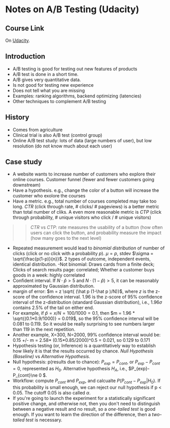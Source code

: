 # Notes on A/B Testing (Udacity)
## Course Link
On [Udacity](https://classroom.udacity.com/courses/ud257/lessons/4018018619/concepts/40043986980923).

## Introduction
- A/B testing is good for testing out new features of products
- A/B test is done in a short time.
- A/B gives very quantitative data.
- Is not good for testing new experience
- Does not tell what you are missing
- Examples: ranking algorithms, backend optimizing (latencies)
- Other techniques to complement A/B testing


## History
- Comes from agriculture
- Clinical trial is also A/B test (control group)
- Online A/B test study: lots of data (large numbers of user), but low resolution (do not know much about each user)

## Case study
- A website wants to increase number of customers who explore their online courses. Customer funnel (fewer and fewer customers going downstream)
- Have a hypothesis. e.g., change the color of a button will increase the customer who exolore the courses
- Have a metric. e.g., total number of courses completed may take too long. *CTR* (click through rate, # clicks/ # pageviews) is a better metric than total number of cliks. A even more reasonable metric is *CTP* (click through probability, # unique visitors who click / # unique visitors)

>> *CTR* vs *CTP*: rate measures the usability of a button (how often users can click the button, and probability measure the impact (how many goes to the next level)

- Repeated measurement would lead to *binomial distribution* of number of clicks (click or no click with a probability $p$). $\mu = p$, stdev $\sigma = \sqrt{\frac{p(1-p)}{n}}$. 2 types of outcome, independent events, identical distribution. 
-Not binomial: Draws cards from a finite deck; Clicks of search results page: correlated; Whether a customer buys goods in a week: highly correlated
- Confident interval. If $N\cdot \hat{p} > 5$ and $N\cdot (1-\hat{p}) > 5$, it can be reasonably approximated by Gaussian distribution.
- margin of error: $m = z \sqrt{ (\hat p (1-\hat p )/N)}$, where $z$ is the z-score of the confidence interval. 1.96 is the z-score of 95% confidence interval of the z-distribution (standard Gaussian distribution), i.e., 1.96$\sigma$ contains 2.5% of the tail on either end. 
- For example, if $\hat p = x/N =100/1000 = 0.1$, then $m = 1.96 * \sqrt{(0.1*0.9/1000)} = 0.019$, so the 95% confidence interval will be 0.081 to 0.119. So it would be really surprising to see numbers larger than 119 in the next repetition.
- Another example, X=300, N=2000, 99% confidence interval would be: 0.15 +/- m = 2.58* (0.15*0.85/2000)^0.5 = 0.021, so 0.129 to 0.171
- Hypothesis testing (or, Inference) is a quantitatively way to establish how likely it is that the results occurred by chance. *Null Hypothesis (Baseline)* vs *Alternative Hypothesis*.
- Null hypothesis: p(results due to chance): $P_{exp} = P_{cont}$, or $P_{exp} - P_{cont} = 0$, represented as $H_0$. Alternative hypothesis $H_A$, i.e., $P_{exp}-P_{cont}\ne 0 $.
- Workflow: compute $P_{cont}$ and $P_{exp}$, and calcualte $P(P_{cont} - P_{exp}|H_0)$. If this probability is small enough, we can reject our null hypothesis if p < 0.05. The cutoff 0.05 is also called $\alpha$.
- If you're going to launch the experiment for a statistically significant positive change, and otherwise not, then you don't need to distinguish between a negative result and no result, so a _one-tailed test_ is good enough. If you want to learn the direction of the difference, then a _two-tailed test_ is necessary.






































	